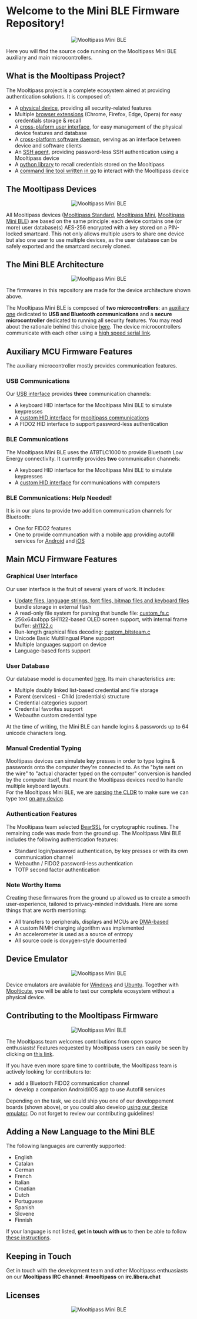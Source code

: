 # Welcome to the Mini BLE Firmware Repository!
<p align="center">
  <img src="https://github.com/mooltipass/minible/raw/master/_readme_assets/minible_front.jpg" alt="Mooltipass Mini BLE"/>
</p>
Here you will find the source code running on the Mooltipass Mini BLE auxiliary and main microcontrollers.  

## What is the Mooltipass Project?
The Mooltipass project is a complete ecosystem aimed at providing authentication solutions. It is composed of:  
- A <a href="https://github.com/mooltipass/minible_hw">physical device</a>, providing all security-related features  
- Multiple <a href="https://github.com/mooltipass/extension">browser extensions</a> (Chrome, Firefox, Edge, Opera) for easy credentials storage & recall  
- A <a href="https://github.com/mooltipass/moolticute">cross-plaform user interface</a>, for easy management of the physical device features and database  
- A <a href="https://github.com/mooltipass/moolticute">cross-platform software daemon</a>, serving as an interface between device and software clients  
- An <a href="https://github.com/raoulh/mc-agent">SSH agent</a>, providing password-less SSH authentication using a Mooltipass device  
- A <a href="https://github.com/oSquat/mooltipy">python library</a> to recall credentials stored on the Mooltipass
- A <a href="https://github.com/raoulh/mc-cli">command line tool written in go</a> to interact with the Mooltipass device

## The Mooltipass Devices
<p align="center">
  <img src="https://github.com/mooltipass/minible/raw/master/_readme_assets/ble_vaults_cards.png" alt="Mooltipass Mini BLE"/>
</p>
All Mooltipass devices (<a href="https://github.com/limpkin/mooltipass/tree/master/kicad/standard">Mooltipass Standard</a>, <a href="https://github.com/limpkin/mooltipass/tree/master/kicad/mini">Mooltipass Mini</a>, <a href="https://github.com/mooltipass/minible">Mooltipass Mini BLE</a>) are based on the same principle: each device contains one (or more) user database(s) AES-256 encrypted with a key stored on a PIN-locked smartcard. This not only allows multiple users to share one device but also one user to use multiple devices, as the user database can be safely exported and the smartcard securely cloned.  

## The Mini BLE Architecture
<p align="center">
  <img src="https://github.com/mooltipass/minible/raw/master/_readme_assets/ble_architecture.png" alt="Mooltipass Mini BLE"/>
</p>
The firmwares in this repository are made for the device architecture shown above.     

The Mooltipass Mini BLE is composed of <b>two microcontrollers</b>: an <a href="https://github.com/mooltipass/minible/tree/master/source_code/aux_mcu">auxiliary one</a> dedicated to <b>USB and Bluetooth communications</b> and a <b>secure microcontroller</b> dedicated to running all security features. You may read about the rationale behind this choice <a href="https://github.com/mooltipass/minible/wiki/High-Level-Device-Overview">here</a>. The device microcontrollers communicate with each other using a <a href="https://github.com/mooltipass/minible/wiki/Communications-Between-Aux-and-Main-MCU">high speed serial link</a>.

## Auxiliary MCU Firmware Features
The auxiliary microcontroller mostly provides communication features.   

### USB Communications
Our <a href="https://github.com/mooltipass/minible/tree/master/source_code/aux_mcu/src/USB">USB interface</a> provides <b>three</b> communication channels:     
- A keyboard HID interface for the Mooltipass Mini BLE to simulate keypresses
- A <a href="https://github.com/mooltipass/minible/wiki/USB-HID-Protocol">custom HID interface</a> for <a href="https://github.com/mooltipass/minible/wiki/Mooltipass-Protocol">mooltipass communications</a>
- A FIDO2 HID interface to support password-less authentication

### BLE Communications
The Mooltipass Mini BLE uses the ATBTLC1000 to provide Bluetooth Low Energy connectivity. It currently provides <b>two</b> communication channels:   
- A keyboard HID interface for the Mooltipass Mini BLE to simulate keypresses
- A <a href="https://github.com/mooltipass/minible/wiki/USB-HID-Protocol">custom HID interface</a> for communications with computers

### BLE Communications: Help Needed!
It is in our plans to provide two addition communication channels for Bluetooth:
- One for FIDO2 features
- One to provide communcation with a mobile app providing autofill services for <a href="https://developer.android.com/guide/topics/text/autofill-services">Android</a> and <a href="https://developer.apple.com/documentation/security/password_autofill">iOS</a>

## Main MCU Firmware Features
### Graphical User Interface
Our user interface is the fruit of several years of work. It includes:  
- <a href="https://github.com/mooltipass/minible/wiki/Mooltipass-Graphics-Bundle-Composition">Update files, language strings, font files, bitmap files and keyboard files<a> bundle storage in external flash   
- A read-only file system for parsing that bundle file: <a href="https://github.com/mooltipass/minible/blob/master/source_code/main_mcu/src/FILESYSTEM/custom_fs.c">custom_fs.c</a>
- 256x64x4bpp SH1122-based OLED screen support, with internal frame buffer: <a href="https://github.com/mooltipass/minible/blob/master/source_code/main_mcu/src/OLED/sh1122.c">sh1122.c</a>
- Run-length graphical files decoding: <a href="https://github.com/mooltipass/minible/blob/master/source_code/main_mcu/src/FILESYSTEM/custom_bitstream.c">custom_bitsteam.c</a>
- Unicode Basic Multilingual Plane support
- Multiple languages support on device
- Language-based fonts support
  
### User Database
Our database model is documented <a href="https://github.com/mooltipass/minible/wiki/Mooltipass-Database-Model">here</a>. Its main characteristics are:  
- Multiple doubly linked list-based credential and file storage
- Parent (services) - Child (credentials) structure
- Credential categories support
- Credential favorites support
- Webauthn custom credential type  

At the time of writing, the Mini BLE can handle logins & passwords up to 64 unicode characters long.

### Manual Credential Typing
Mooltipass devices can simulate key presses in order to type logins & passwords onto the computer they're connected to. As the "byte sent on the wire" to "actual character typed on the computer" conversion is handled by the computer itself, that meant the Mooltipass devices need to handle multiple keyboard layouts.  
For the Mooltipass Mini BLE, we are <a href="https://github.com/mooltipass/minible/tree/master/scripts/keyboards">parsing the CLDR</a> to make sure we can type text <a href="https://github.com/mooltipass/minible/wiki/Unicode-Support-and-Keyboard-Layouts">on any device</a>.

### Authentication Features
The Mooltipass team selected <a href="https://bearssl.org/">BearSSL</a> for cryptographic routines. The remaining code was made from the ground up.
The Mooltipass Mini BLE includes the following authentication features:
- Standard login/password authentication, by key presses or with its own communication channel
- Webauthn / FIDO2 password-less authentication 
- TOTP second factor authentication

### Note Worthy Items
Creating these firmwares from the ground up allowed us to create a smooth user-experience, tailored to privacy-minded indviduals. Here are some things that are worth mentioning:  
- All transfers to peripherals, displays and MCUs are <a href="https://github.com/mooltipass/minible/blob/master/source_code/main_mcu/src/DMA/dma.c#L29">DMA-based</a>
- A custom NiMH charging algorithm was implemented
- An accelerometer is used as a source of entropy
- All source code is doxygen-style documented

## Device Emulator
<p align="center">
  <img src="https://github.com/mooltipass/minible/raw/master/_readme_assets/emulator_working_ubuntu.PNG" alt="Mooltipass Mini BLE"/>
</p>
Device emulators are available for <a href="https://github.com/mooltipass/minible/releases">Windows</a> and <a href="https://launchpad.net/~mooltipass/+archive/ubuntu/minible-beta">Ubuntu</a>. Together with <a href="https://github.com/mooltipass/moolticute">Moolticute</a>, you will be able to test our complete ecosystem without a physical device.

## Contributing to the Mooltipass Firmware
<p align="center">
  <img src="https://github.com/mooltipass/minible/raw/master/_readme_assets/dev_board.PNG" alt="Mooltipass Mini BLE"/>
</p>
The Mooltipass team welcomes contributions from open source enthusiasts!  
Features requested by Mooltipass users can easily be seen by clicking on <a href="https://github.com/mooltipass/minible/issues?q=is%3Aissue+is%3Aopen+label%3A%22feature+request%22">this link</a>.  
  
If you have even more spare time to contribute, the Mooltipass team is actively looking for contributors to:    
- add a Bluetooth FIDO2 communication channel    
- develop a companion Android/iOS app to use Autofill services    
  
Depending on the task, we could ship you one of our developpement boards (shown above), or you could also develop <a href="https://mooltipass.github.io/minible/developing_using_emulator">using our device emulator</a>. Do not forget to review our contributing guidelines!

## Adding a New Language to the Mini BLE
The following languages are currently supported:
- English
- Catalan
- German
- French
- Italian
- Croatian
- Dutch
- Portuguese
- Spanish
- Slovene
- Finnish   

If your language is not listed, **get in touch with us** to then be able to follow <a href="https://mooltipass.github.io/minible/translators_guidelines">these instructions</a>.

## [](#header-2)Keeping in Touch
Get in touch with the development team and other Mooltipass enthuasiasts on our **Mooltipass IRC channel**: **#mooltipass** on **irc.libera.chat**

## [](#header-2)Licenses
<p align="center">
  <img src="https://github.com/mooltipass/minible/raw/master/_readme_assets/licenses.PNG" alt="Mooltipass Mini BLE"/>
</p>
